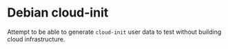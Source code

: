 # Debian cloud-init

Attempt to be able to generate `cloud-init` user data to test without building cloud infrastructure.

